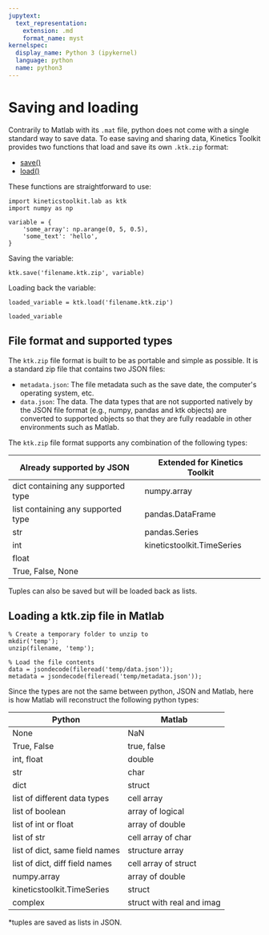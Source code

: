 ```yaml
---
jupytext:
  text_representation:
    extension: .md
    format_name: myst
kernelspec:
  display_name: Python 3 (ipykernel)
  language: python
  name: python3
---
```


# Saving and loading

Contrarily to Matlab with its `.mat` file, python does not come with a single standard way to save data. To ease saving and sharing data, Kinetics Toolkit provides two functions that load and save its own `.ktk.zip` format:

- [save()](../../03_api/kineticstoolkit.save.rst)
- [load()](../../03_api/kineticstoolkit.load.rst)

These functions are straightforward to use:

```{code-cell}
import kineticstoolkit.lab as ktk
import numpy as np

variable = {
    'some_array': np.arange(0, 5, 0.5),
    'some_text': 'hello',
}
```

Saving the variable:

```{code-cell}
ktk.save('filename.ktk.zip', variable)
```

Loading back the variable:

```{code-cell}
loaded_variable = ktk.load('filename.ktk.zip')

loaded_variable
```

## File format and supported types

The `ktk.zip` file format is built to be as portable and simple as possible. It is a standard zip file that contains two JSON files:

- `metadata.json`: The file metadata such as the save date, the computer's operating system, etc.
- `data.json`: The data. The data types that are not supported natively by the JSON file format (e.g., numpy, pandas and ktk objects) are converted to supported objects so that they are fully readable in other environments such as Matlab.

The `ktk.zip` file format supports any combination of the following types:

| Already supported by JSON          | Extended for Kinetics Toolkit |
| ---------------------------------- | ----------------------------- |
| dict containing any supported type | numpy.array                   |
| list containing any supported type | pandas.DataFrame              |
| str                                | pandas.Series                 |
| int                                | kineticstoolkit.TimeSeries    |
| float                              |                               |
| True, False, None                  |                               |

Tuples can also be saved but will be loaded back as lists.

## Loading a ktk.zip file in Matlab

    % Create a temporary folder to unzip to
    mkdir('temp');
    unzip(filename, 'temp');

    % Load the file contents
    data = jsondecode(fileread('temp/data.json'));
    metadata = jsondecode(fileread('temp/metadata.json'));

Since the types are not the same between python, JSON and Matlab, here is how Matlab will reconstruct the following python types:

| Python                         | Matlab                    |
| ------------------------------ | ------------------------- |
| None                           | NaN                       |
| True, False                    | true, false               |
| int, float                     | double                    |
| str                            | char                      |
| dict                           | struct                    |
| list of different data types   | cell array                |
| list of boolean                | array of logical          |
| list of int or float           | array of double           |
| list of str                    | cell array of char        |
| list of dict, same field names | structure array           |
| list of dict, diff field names | cell array of struct      |
| numpy.array                    | array of double           |
| kineticstoolkit.TimeSeries     | struct                    |
| complex                        | struct with real and imag |

*tuples are saved as lists in JSON.
